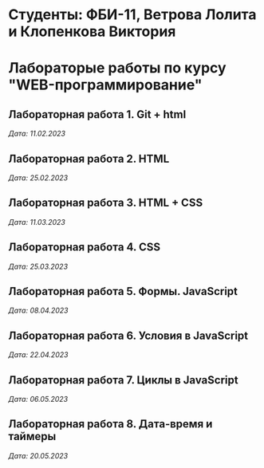 # Студенты: ФБИ-11, Ветрова Лолита и Клопенкова Виктория

# Лабораторые работы по курсу "WEB-программирование"

## Лабораторная работа 1. Git + html

*Дата: 11.02.2023*

## Лабораторная работа 2. HTML

*Дата: 25.02.2023*

## Лабораторная работа 3. HTML + CSS

*Дата: 11.03.2023*

## Лабораторная работа 4. CSS

*Дата: 25.03.2023*

## Лабораторная работа 5. Формы. JavaScript

*Дата: 08.04.2023*

## Лабораторная работа 6. Условия в JavaScript

*Дата: 22.04.2023*

## Лабораторная работа 7. Циклы в JavaScript

*Дата: 06.05.2023*

## Лабораторная работа 8. Дата-время и таймеры

*Дата: 20.05.2023*


